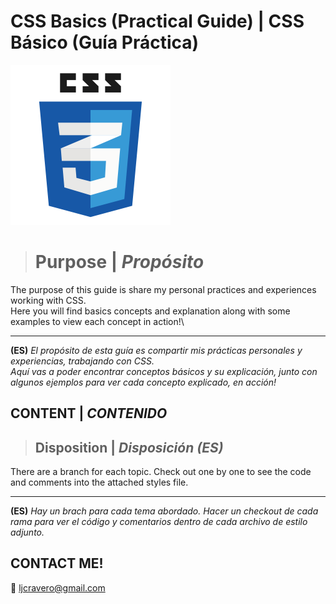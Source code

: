 # CSS Basics (Practical Guide) | CSS Básico (Guía Práctica) 
![CSS3_logo](readme_content/css3_icon_logo.png)

># Purpose | _Propósito_
The purpose of this guide is share my personal practices and experiences working with CSS.\
Here you will find basics concepts and explanation along with some examples to view each concept in action!\

---

**(ES)** *El propósito de esta guía es compartir mis prácticas personales y experiencias, trabajando con CSS.\
Aquí vas a poder encontrar conceptos básicos y su explicación, junto con algunos ejemplos para ver cada concepto explicado, en acción!*


## **CONTENT | _CONTENIDO_**

>## Disposition | _**Disposición**_ _(ES)_
There are a branch for each topic. Check out one by one to see the code and comments into the attached styles file.

---

**(ES)** *Hay un brach para cada tema abordado. Hacer un checkout de cada rama para ver el código y comentarios dentro de cada archivo de estilo adjunto.*

## **CONTACT ME!**
:incoming_envelope: ljcravero@gmail.com